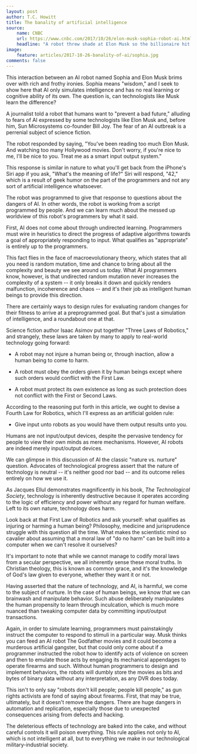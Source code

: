 ```yaml
---
layout: post
author: T.C. Howitt
title: The banality of artificial intelligence
source:
    name: CNBC
    url: https://www.cnbc.com/2017/10/26/elon-musk-sophia-robot-ai.html
    headline: "A robot threw shade at Elon Musk so the billionaire hit back"
image:
    feature: articles/2017-10-26-banality-of-ai/sophia.jpg
comments: false
---
```


This interaction between an AI robot named Sophia and Elon Musk brims over with rich and frothy ironies.  Sophia means "wisdom," and I seek to show here that AI only simulates intelligence and has no real learning or cognitive ability of its own.  The question is, can technologists like Musk learn the difference?

A journalist told a robot that humans want to "prevent a bad future," alluding to fears of AI expressed by some technologists like Elon Musk and, before him, Sun Microsystems co-founder Bill Joy.  The fear of an AI outbreak is a perrenial subject of science fiction.

The robot responded by saying, "You've been reading too much Elon Musk. And watching too many Hollywood movies. Don't worry, if you're nice to me, I'll be nice to you. Treat me as a smart input output system."

This response is similar in nature to what you'll get back from the iPhone's Siri app if you ask, "What's the meaning of life?"  Siri will respond, "42," which is a result of geek humor on the part of the programmers and not any sort of artificial intelligence whatsoever.

The robot was programmed to give that response to questions about the dangers of AI.  In other words, the robot is working from a script programmed by people.  And we can learn much about the messed up worldview of this robot's programmers by what it said.

First, AI does not come about through undirected learning.  Programmers must wire in heuristics to direct the progress of adaptive algorithms towards a goal of appropriately responding to input.  What qualifies as "appropriate" is entirely up to the programmers.

This fact flies in the face of macroevolutionary theory, which states that all you need is random mutation, time and chance to bring about all the complexity and beauty we see around us today.  What AI programmers know, however, is that undirected random mutation never increases the complexity of a system -- it only breaks it down and quickly renders malfunction, incoherence and chaos -- and it's their job as intelligent human beings to provide this direction.

There are certainly ways to design rules for evaluating random changes for their fitness to arrive at a preprogrammed goal.  But that's just a simulation of intelligence, and a roundabout one at that.

Science fiction author Isaac Asimov put together "Three Laws of Robotics," and strangely, these laws are taken by many to apply to real-world technology going forward:

* A robot may not injure a human being or, through inaction, allow a human being to come to harm.

* A robot must obey the orders given it by human beings except where such orders would conflict with the First Law.

* A robot must protect its own existence as long as such protection does not conflict with the First or Second Laws.

According to the reasoning put forth in this article, we ought to devise a Fourth Law for Robotics, which I'll express as an artificial golden rule:

* Give input unto robots as you would have them output results unto you.

Humans are not input/output devices, despite the pervasive tendency for people to view their own minds as mere mechanisms.  However, AI robots are indeed merely input/output devices.

We can glimpse in this discussion of AI the classic "nature vs. nurture" question.  Advocates of technological progress assert that the nature of technology is neutral -- it's neither good nor bad -- and its outcome relies entirely on how we use it.

As Jacques Ellul demonstrates magnificently in his book, _The Technological Society_, technology is inherently destructive because it operates according to the logic of efficiency and power without any regard for human welfare.  Left to its own nature, technology does harm.

Look back at that First Law of Robotics and ask yourself: what qualifies as injuring or harming a human being?  Philosophy, medicine and jurisprudence struggle with this question all the time.  What makes the scientistic mind so cavalier about assuming that a moral law of "do no harm" can be built into a computer when we can't resolve it ourselves?

It's important to note that while we cannot manage to codify moral laws from a secular perspective, we all inherently sense these moral truths.  In Christian theology, this is known as common grace, and it's the knowledge of God's law given to everyone, whether they want it or not.

Having asserted that the nature of technology, and AI, is harmful, we come to the subject of nurture.  In the case of human beings, we know that we can brainwash and manipulate behavior.  Such abuse deliberately manipulates the human propensity to learn through inculcation, which is much more nuanced than tweaking computer data by committing input/output transactions.

Again, in order to simulate learning, programmers must painstakingly instruct the computer to respond to stimuli in a particular way.  Musk thinks you can feed an AI robot The Godfather movies and it could become a murderous artificial gangster, but that could only come about if a programmer instructed the robot how to identify acts of violence on screen and then to emulate those acts by engaging its mechanical appendages to operate firearms and such.  Without human programmers to design and implement behaviors, the robots will dumbly store the movies as bits and bytes of binary data without any interpretation, as any DVR does today.

This isn't to only say "robots don't kill people; people kill people," as gun rights activists are fond of saying about firearms.  First, that may be true, ultimately, but it doesn't remove the dangers.  There are huge dangers in automation and replication, especially those due to unexpected consequences arising from defects and hacking.

The deleterious effects of technology are baked into the cake, and without careful controls it will poison everything.  This rule applies not only to AI, which is not intelligent at all, but to everything we make in our technological military-industrial society.
